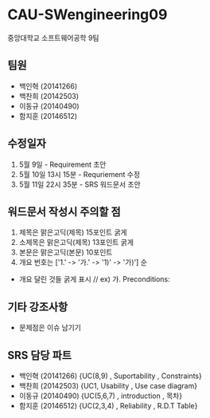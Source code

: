 # CAU-SWengineering09
중앙대학교 소프트웨어공학 9팀


## 팀원  
* 백인혁 (20141266)  
* 백찬희 (20142503)  
* 이동규 (20140490)  
* 함지훈 (20146512)  


## 수정일자
1. 5월 9일 - Requirement 초안
2. 5월 10일 13시 15분 - Requriement 수정
3. 5월 11일 22시 35분 - SRS 워드문서 초안


## 워드문서 작성시 주의할 점
1. 제목은 맑은고딕(제목) 15포인트 굵게
2. 소제목은 맑은고딕(제목) 13포인트 굵게
3. 본문은 맑은고딕(본문) 10포인트
4. 개요 번호는 ['1.' -> '가.' -> '1)' -> '가)'] 순
 - 개요 달린 것들 굵게 표시 // ex) 가. Preconditions:


## 기타 강조사항
* 문제점은 이슈 남기기


## SRS 담당 파트
* 백인혁 (20141266)  {UC(8,9) , Suportability , Constraints}
* 백찬희 (20142503)  {UC1, Usability , Use case diagram}
* 이동규 (20140490)  {UC(5,6,7) , introduction , 목차}
* 함지훈 (20146512)  {UC(2,3,4) , Reliability , R.D.T Table}
